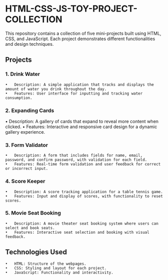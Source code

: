 # HTML-CSS-JS-TOY-PROJECT-COLLECTION

This repository contains a collection of five mini-projects built using HTML, CSS, and JavaScript. Each project demonstrates different functionalities and design techniques.

## Projects

### 1.	Drink Water
	•	Description: A simple application that tracks and displays the amount of water you drink throughout the day.
	•	Features: User interface for inputting and tracking water consumption.

### 2.	Expanding Cards
  •	Description: A gallery of cards that expand to reveal more content when clicked.
	•	Features: Interactive and responsive card design for a dynamic gallery experience.

### 3.  Form Validator
	•	Description: A form that includes fields for name, email, password, and confirm password, with validation for each field.
	•	Features: Real-time form validation and user feedback for correct or incorrect input.

### 4.	Score Keeper
	•	Description: A score tracking application for a table tennis game.
	•	Features: Input and display of scores, with functionality to reset scores.

### 	5.	Movie Seat Booking
	•	Description: A movie theater seat booking system where users can select and book seats.
	•	Features: Interactive seat selection and booking with visual feedback.

## Technologies Used

	•	HTML: Structure of the webpages.
	•	CSS: Styling and layout for each project.
	•	JavaScript: Functionality and interactivity.
